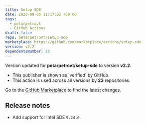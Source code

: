 ```yaml
---
title: Setup SDE
date: 2023-09-05 11:17:02 +00:00
tags:
  - petarpetrovt
  - GitHub Actions
draft: false
repo: petarpetrovt/setup-sde
marketplace: https://github.com/marketplace/actions/setup-sde
version: v2.2
dependentsNumber: 23
---
```



Version updated for **petarpetrovt/setup-sde** to version **v2.2**.
- This publisher is shown as 'verified' by GitHub.
- This action is used across all versions by **23** repositories.

Go to the [GitHub Marketplace](https://github.com/marketplace/actions/setup-sde) to find the latest changes.

## Release notes

* Add support for Intel SDE `9.24.0`.
